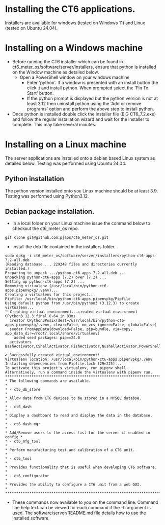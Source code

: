# Installing the CT6 applications.
Installers are available for windows (tested on Windows 11) and Linux (tested on Ubuntu 24.04).

# Installing on a Windows machine

- Before running the CT6 installer which can be found in ct6_meter_os/software/server/installers,
  ensure that python is installed on the Window machine as detailed below.
    - Open a PowerShell window on your windows machine
      - Enter 'python'. If a window is presented with an install button the click it
        and install python. When prompted select the 'Pin To Start' button.
      - If the python prompt is displayed but the python version is not at least 3.12
        then uninstall python using the 'Add or remove programs' option and perform the above 
        step to install python.
- Once python is installed double click the installer file (E.G CT6_7.2.exe) and follow the regular 
  installation wizard and wait for the installer to complete. This may take several minutes.


# Installing on a Linux machine
The server applications are installed onto a debian based Linux system as detailed below.
Testing was performed using Ubuntu 24.04.

## Python installation
The python version installed onto you Linux machine should be at least 3.9. Testing was
performed using Python3.12.

## Debian package installation.

- In a local folder on your Linux machine issue the command below to checkout the ct6_meter_os
  repo.

```
git clone git@github.com:pjaos/ct6_meter_os.git
```

- Install the deb file contained in the installers folder.

```
sudo dpkg -i ct6_meter_os/software/server/installers/python-ct6-apps-7.2-all.deb
(Reading database ... 229248 files and directories currently installed.)
Preparing to unpack .../python-ct6-apps-7.2-all.deb ...
Unpacking python-ct6-apps (7.2) over (7.2) ...
Setting up python-ct6-apps (7.2) ...
Removing virtualenv (/usr/local/bin/python-ct6-apps.pipenvpkg/.venv)...
Creating a virtualenv for this project...
Pipfile: /usr/local/bin/python-ct6-apps.pipenvpkg/Pipfile
Using default python from /usr/bin/python3 (3.12.3) to create virtualenv...
⠙ Creating virtual environment...created virtual environment CPython3.12.3.final.0-64 in 83ms
  creator CPython3Posix(dest=/usr/local/bin/python-ct6-apps.pipenvpkg/.venv, clear=False, no_vcs_ignore=False, global=False)
  seeder FromAppData(download=False, pip=bundle, via=copy, app_data_dir=/root/.local/share/virtualenv)
    added seed packages: pip==24.0
  activators BashActivator,CShellActivator,FishActivator,NushellActivator,PowerShellActivator,PythonActivator

✔ Successfully created virtual environment!
Virtualenv location: /usr/local/bin/python-ct6-apps.pipenvpkg/.venv
Installing dependencies from Pipfile.lock (29e225)...
To activate this project's virtualenv, run pipenv shell.
Alternatively, run a command inside the virtualenv with pipenv run.
***************************************************************************
* The following commands are available.                                   *
* - ct6_db_store                                                          *
* Allow data from CT6 devices to be stored in a MYSQL databse.            *
* - ct6_dash                                                              *
* Display a dashboard to read and display the data in the database.       *
* - ct6_dash_mgr                                                          *
* Add/Remove users to the access list for the server if enabled in config *
* - ct6_mfg_tool                                                          *
* Perform manufacturing test and calibration of a CT6 unit.               *
* - ct6_tool                                                              *
* Provides functionality that is useful when developing CT6 software.     *
* - ct6_configurator                                                      *
* Provides the ability to configure a CT6 unit from a web GUI.            *
***************************************************************************
```

- These commands now available to you on the command line. 
  Command line help text can be viewed for each command if the -h argument is used.
  The software/server/README.md file details how to use the installed software.

